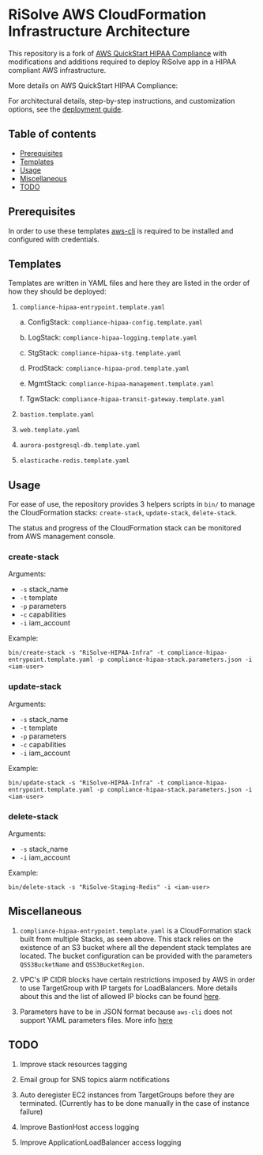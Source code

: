 # RiSolve AWS CloudFormation Infrastructure Architecture

This repository is a fork of [AWS QuickStart HIPAA Compliance](https://github.com/aws-quickstart/quickstart-compliance-hipaa) with modifications and additions required to deploy RiSolve app in a HIPAA compliant AWS infrastructure.

More details on AWS QuickStart HIPAA Compliance:

For architectural details, step-by-step instructions, and customization options, see the [deployment guide](https://fwd.aws/vd5pn?).

## Table of contents

- [Prerequisites](#prerequisites)
- [Templates](#templates)
- [Usage](#miscellaneous)
- [Miscellaneous](#miscellaneous)
- [TODO](#todo)

## Prerequisites

In order to use these templates [aws-cli](https://aws.amazon.com/cli/) is required to be installed and configured with credentials.

## Templates

Templates are written in YAML files and here they are listed in the order of how they should be deployed:

1. `compliance-hipaa-entrypoint.template.yaml`

    a. ConfigStack: `compliance-hipaa-config.template.yaml`

    b. LogStack: `compliance-hipaa-logging.template.yaml`

    c. StgStack: `compliance-hipaa-stg.template.yaml`

    d. ProdStack: `compliance-hipaa-prod.template.yaml`

    e. MgmtStack: `compliance-hipaa-management.template.yaml`

    f. TgwStack: `compliance-hipaa-transit-gateway.template.yaml`

2. `bastion.template.yaml`

3. `web.template.yaml`

4. `aurora-postgresql-db.template.yaml`

5. `elasticache-redis.template.yaml`

## Usage

For ease of use, the repository provides 3 helpers scripts in `bin/` to manage the CloudFormation stacks: `create-stack`, `update-stack`, `delete-stack`.

The status and progress of the CloudFormation stack can be monitored from AWS management console.

### create-stack

Arguments:

- `-s` stack_name
- `-t` template
- `-p` parameters
- `-c` capabilities
- `-i` iam_account

Example:

    bin/create-stack -s "RiSolve-HIPAA-Infra" -t compliance-hipaa-entrypoint.template.yaml -p compliance-hipaa-stack.parameters.json -i <iam-user>

### update-stack

Arguments:

- `-s` stack_name
- `-t` template
- `-p` parameters
- `-c` capabilities
- `-i` iam_account

Example:

    bin/update-stack -s "RiSolve-HIPAA-Infra" -t compliance-hipaa-entrypoint.template.yaml -p compliance-hipaa-stack.parameters.json -i <iam-user>

### delete-stack

Arguments:

- `-s` stack_name
- `-i` iam_account

Example:

    bin/delete-stack -s "RiSolve-Staging-Redis" -i <iam-user>

## Miscellaneous

1. `compliance-hipaa-entrypoint.template.yaml` is a CloudFormation stack built from multiple Stacks, as seen above. This stack relies on the existence of an S3 bucket where all the dependent stack templates are located. The bucket configuration can be provided with the parameters `QSS3BucketName` and `QSS3BucketRegion`.

2. VPC's IP CIDR blocks have certain restrictions imposed by AWS in order to use TargetGroup with IP targets for LoadBalancers. More details about this and the list of allowed IP blocks can be found [here](https://docs.aws.amazon.com/elasticloadbalancing/latest/application/load-balancer-target-groups.html#target-type).

3. Parameters have to be in JSON format because `aws-cli` does not support YAML parameters files. More info [here](https://github.com/aws/aws-cli/issues/2275)

## TODO

1. Improve stack resources tagging

2. Email group for SNS topics alarm notifications

3. Auto deregister EC2 instances from TargetGroups before they are terminated. (Currently has to be done manually in the case of instance failure)

4. Improve BastionHost access logging

5. Improve ApplicationLoadBalancer access logging
